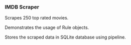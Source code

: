 ### IMDB Scraper

Scrapes 250 top rated movies.

Demonstrates the usage of Rule objects.

Stores the scraped data in SQLite database using pipeline. 
